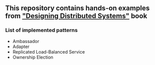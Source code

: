 ## This repository contains hands-on examples from ["Designing Distributed Systems"](https://azure.microsoft.com/en-us/resources/designing-distributed-systems/) book

### List of implemented patterns
* Ambassador
* Adapter
* Replicated Load-Balanced Service
* Ownership Election